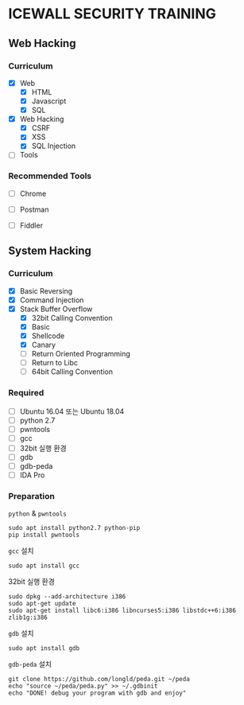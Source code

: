 # ICEWALL SECURITY TRAINING

## Web Hacking

### Curriculum

- [x] Web
  - [x] HTML
  - [x] Javascript
  - [x] SQL
- [x] Web Hacking
  - [x] CSRF
  - [x] XSS
  - [x] SQL Injection
- [ ] Tools

### Recommended Tools

- [ ] Chrome
- [ ] Postman
- [ ] Fiddler



## System Hacking

### Curriculum

- [x] Basic Reversing
- [x] Command Injection
- [x] Stack Buffer Overflow
  - [x] 32bit Calling Convention
  - [x] Basic
  - [x] Shellcode
  - [x] Canary
  - [ ] Return Oriented Programming
  - [ ] Return to Libc
  - [ ] 64bit Calling Convention

### Required

- [ ] Ubuntu 16.04 또는 Ubuntu 18.04
- [ ] python 2.7
- [ ] pwntools
- [ ] gcc
- [ ] 32bit 실행 환경
- [ ] gdb 
- [ ] gdb-peda
- [ ] IDA Pro

### Preparation

`python` & `pwntools`

```
sudo apt install python2.7 python-pip
pip install pwntools
```

`gcc` 설치

```
sudo apt install gcc
```

32bit 실행 환경

```
sudo dpkg --add-architecture i386
sudo apt-get update
sudo apt-get install libc6:i386 libncurses5:i386 libstdc++6:i386 zlib1g:i386
```

`gdb` 설치

```
sudo apt install gdb 
```

`gdb-peda` 설치

```
git clone https://github.com/longld/peda.git ~/peda
echo "source ~/peda/peda.py" >> ~/.gdbinit
echo "DONE! debug your program with gdb and enjoy"
```